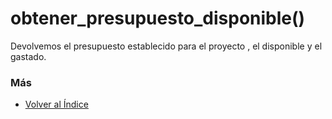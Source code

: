 # obtener_presupuesto_disponible()

Devolvemos el presupuesto establecido para el proyecto , el disponible y el gastado. 

### Más

  * [Volver al Índice](./index.md)
